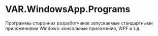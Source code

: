 # VAR.WindowsApp.Programs
Программы сторонних разработчиков запускаемые стандартными приложениями Windows: консольные приложения, WPF и т.д. 
